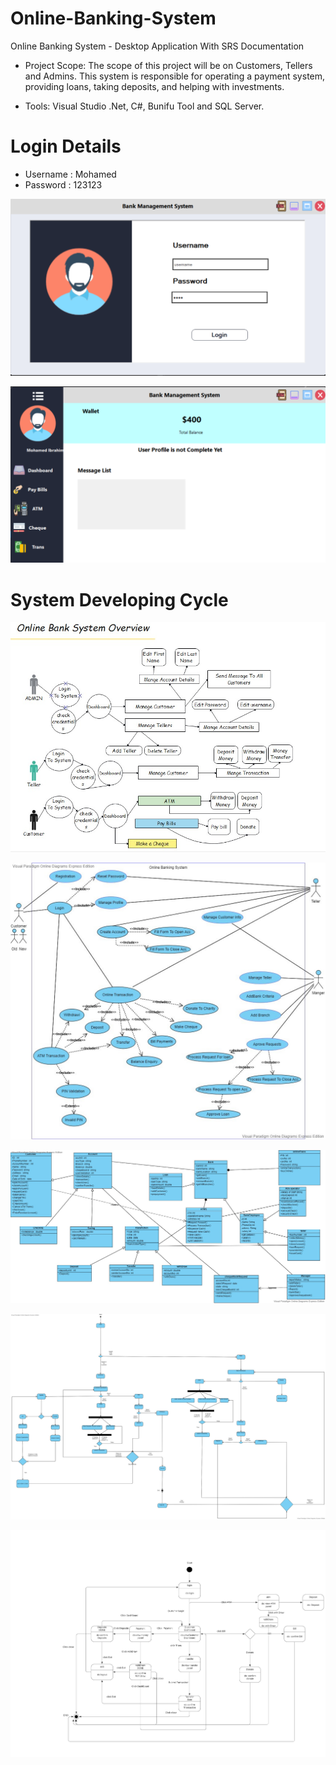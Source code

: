 # Online-Banking-System
Online Banking System - Desktop Application With SRS Documentation


- Project Scope: The scope of this project will be on Customers, Tellers and Admins. This system is responsible for operating a payment system, providing loans, taking deposits, and helping with investments.

- Tools: Visual Studio .Net, C#, Bunifu Tool and SQL Server.

# Login Details
- Username : Mohamed
- Password : 123123

![System User Login](https://github.com/MohamedAbodia/Online-Banking-System/blob/main/Login_View.png)

![System User Experience](https://github.com/MohamedAbodia/Online-Banking-System/blob/main/User_Interface.png)

# System Developing Cycle

![System Overview](https://github.com/MohamedAbodia/Online-Banking-System/blob/main/project%20overview.jpeg)

![System Use Case Diagram](https://github.com/MohamedAbodia/Online-Banking-System/blob/main/use%20case.jpg)

![System Class Diagram](https://github.com/MohamedAbodia/Online-Banking-System/blob/main/class%20diagram.jpg)

![System Activity Diagram](https://github.com/MohamedAbodia/Online-Banking-System/blob/main/activity%20diagram.jpg)

![System State Machine Diagram](https://github.com/MohamedAbodia/Online-Banking-System/blob/main/state%20machine%20diagram.jpeg)






